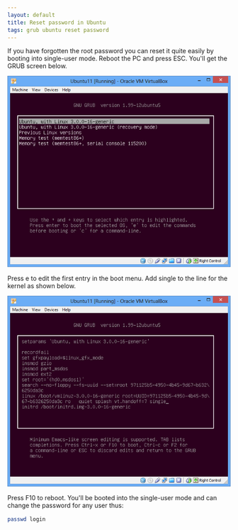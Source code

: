 ```yaml
---
layout: default
title: Reset password in Ubuntu
tags: grub ubuntu reset password
---
```


If you have forgotten the root password you can reset it quite easily by booting into single-user mode. Reboot the PC and press ESC. You'll get the GRUB screen below.

![GRUB OS selection](/assets/img/bootloader-grub-ubuntu.png)

Press e to edit the first entry in the boot menu. Add single to the line for the kernel as shown below.

![GRUB boot parameters](/assets/img/bootloader-grub-ubuntu-boot-param.png)

Press F10 to reboot. You'll be booted into the single-user mode and can change the password for any user thus:

```bash
passwd login
```
